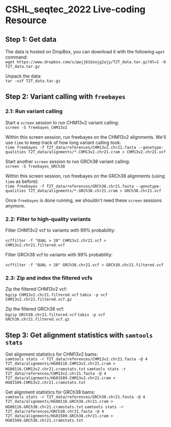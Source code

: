 # CSHL_seqtec_2022 Live-coding Resource

## Step 1: Get data

The data is hosted on DropBox, you can download it with the following `wget` command:<br>
`wget https://www.dropbox.com/s/pwjj61dzojg2ajy/T2T_data.tar.gz?dl=1 -O T2T_data.tar.gz`

Unpack the data:<br>
`tar -xzf T2T_data.tar.gz`


## Step 2: Variant calling with `freebayes`

### 2.1: Run variant calling

Start a `screen` session to run CHM13v2 variant calling:<br>
`screen -S freebayes_CHM13v2`

Within this screen session, run freebayes on the CHM13v2 alignments. We'll use `time` to keep track of how long variant calling took:<br>
`time freebayes -f T2T_data/references/CHM13v2.chr21.fasta --genotype-qualities T2T_data/alignments/*.CHM13v2.chr21.cram > CHM13v2.chr21.vcf`

Start another `screen` session to run GRCh38 variant calling:<br>
`screen -S freebayes_GRCh38`

Within this screen session, run freebayes on the GRCh38 alignments (using `time` as before):<br>
`time freebayes -f T2T_data/references/GRCh38.chr21.fasta --genotype-qualities T2T_data/alignments/*.GRCh38.chr21.cram > GRCh38.chr21.vcf`

Once `freebayes` is done running, we shouldn't need these `screen` sessions anymore.

### 2.2: Filter to high-quality variants

Filter CHM13v2 vcf to variants with 99% probability:<br>  
`vcffilter -f "QUAL > 20" CHM13v2.chr21.vcf > CHM13v2.chr21.filtered.vcf`

Filter GRCh38 vcf to variants with 99% probability:<br>  
`vcffilter -f "QUAL > 20" GRCh38.chr21.vcf > GRCh38.chr21.filtered.vcf`

### 2.3: Zip and index the filtered vcfs

Zip the filtered CHM13v2 vcf:<br>
`bgzip CHM13v2.chr21.filtered.vcf`
`tabix -p vcf CHM13v2.chr21.filtered.vcf.gz`

Zip the filtered GRCh38 vcf:<br>
`bgzip GRCh38.chr21.filtered.vcf`
`tabix -p vcf GRCh38.chr21.filtered.vcf.gz`


## Step 3: Get alignment statistics with `samtools stats`

Get alignment statistics for CHM13v2 bams:<br>
`samtools stats -r T2T_data/references/CHM13v2.chr21.fasta -@ 4 T2T_data/alignments/HG00116.CHM13v2.chr21.cram > HG00116.CHM13v2.chr21.cramstats.txt`
`samtools stats -r T2T_data/references/CHM13v2.chr21.fasta -@ 4 T2T_data/alignments/HG01509.CHM13v2.chr21.cram > HG01509.CHM13v2.chr21.cramstats.txt`

Get alignment statistics for GRCh38 bams:<br>
`samtools stats -r T2T_data/references/GRCh38.chr21.fasta -@ 4 T2T_data/alignments/HG00116.GRCh38.chr21.cram > HG00116.GRCh38.chr21.cramstats.txt`
`samtools stats -r T2T_data/references/GRCh38.chr21.fasta -@ 4 T2T_data/alignments/HG01509.GRCh38.chr21.cram > HG01509.GRCh38.chr21.cramstats.txt`